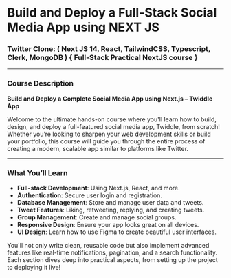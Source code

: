 ﻿# Build and Deploy a Full-Stack Social Media App using NEXT JS

### Twitter Clone: ( Next JS 14, React, TailwindCSS, Typescript, Clerk, MongoDB ) { Full-Stack Practical NextJS course }

---

### Course Description

**Build and Deploy a Complete Social Media App using Next.js – Twiddle App**

Welcome to the ultimate hands-on course where you'll learn how to build, design, and deploy a full-featured social media app, Twiddle, from scratch! Whether you’re looking to sharpen your web development skills or build your portfolio, this course will guide you through the entire process of creating a modern, scalable app similar to platforms like Twitter.

---

### What You’ll Learn

- **Full-stack Development**: Using Next.js, React, and more.
- **Authentication**: Secure user login and registration.
- **Database Management**: Store and manage user data and tweets.
- **Tweet Features**: Liking, retweeting, replying, and creating tweets.
- **Group Management**: Create and manage social groups.
- **Responsive Design**: Ensure your app looks great on all devices.
- **UI Design**: Learn how to use Figma to create beautiful user interfaces.

You'll not only write clean, reusable code but also implement advanced features like real-time notifications, pagination, and a search functionality. Each section dives deep into practical aspects, from setting up the project to deploying it live!

